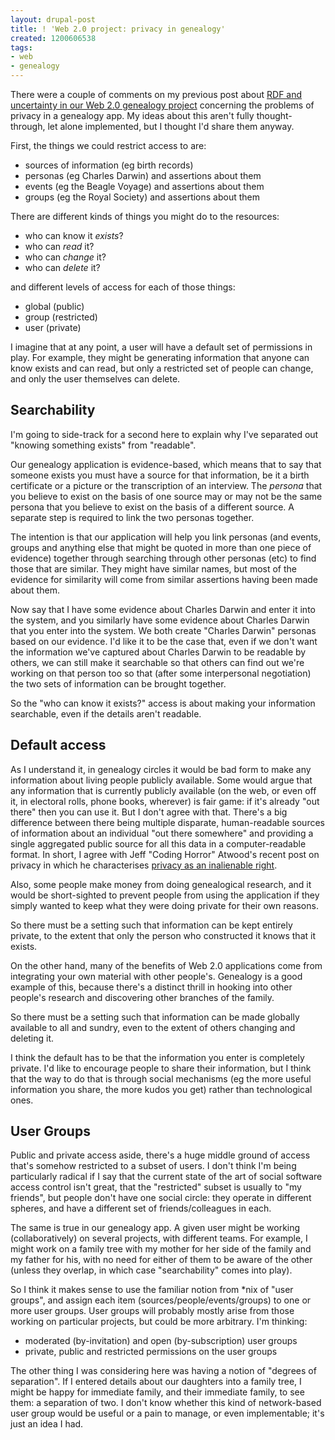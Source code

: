 ```yaml
---
layout: drupal-post
title: ! 'Web 2.0 project: privacy in genealogy'
created: 1200606538
tags:
- web
- genealogy
---
```

There were a couple of comments on my previous post about [RDF and uncertainty in our Web 2.0 genealogy project][1] concerning the problems of privacy in a genealogy app. My ideas about this aren't fully thought-through, let alone implemented, but I thought I'd share them anyway.

[1]: http://www.jenitennison.com/blog/node/67 "Jeni's Musings: Web 2.0 project: RDF and uncertainty"

First, the things we could restrict access to are:

  * sources of information (eg birth records)
  * personas (eg Charles Darwin) and assertions about them
  * events (eg the Beagle Voyage) and assertions about them
  * groups (eg the Royal Society) and assertions about them

There are different kinds of things you might do to the resources:

  * who can know it *exists*?
  * who can *read* it?
  * who can *change* it?
  * who can *delete* it?

and different levels of access for each of those things:

  * global (public)
  * group (restricted)
  * user (private)

I imagine that at any point, a user will have a default set of permissions in play. For example, they might be generating information that anyone can know exists and can read, but only a restricted set of people can change, and only the user themselves can delete.

## Searchability ##

I'm going to side-track for a second here to explain why I've separated out "knowing something exists" from "readable".

Our genealogy application is evidence-based, which means that to say that someone exists you must have a source for that information, be it a birth certificate or a picture or the transcription of an interview. The *persona* that you believe to exist on the basis of one source may or may not be the same persona that you believe to exist on the basis of a different source. A separate step is required to link the two personas together.

The intention is that our application will help you link personas (and events, groups and anything else that might be quoted in more than one piece of evidence) together through searching through other personas (etc) to find those that are similar. They might have similar names, but most of the evidence for similarity will come from similar assertions having been made about them.

Now say that I have some evidence about Charles Darwin and enter it into the system, and you similarly have some evidence about Charles Darwin that you enter into the system. We both create "Charles Darwin" personas based on our evidence. I'd like it to be the case that, even if we don't want the information we've captured about Charles Darwin to be readable by others, we can still make it searchable so that others can find out we're working on that person too so that (after some interpersonal negotiation) the two sets of information can be brought together.

So the "who can know it exists?" access is about making your information searchable, even if the details aren't readable.

## Default access ##

As I understand it, in genealogy circles it would be bad form to make any information about living people publicly available. Some would argue that any information that is currently publicly available (on the web, or even off it, in electoral rolls, phone books, wherever) is fair game: if it's already "out there" then you can use it. But I don't agree with that. There's a big difference between there being multiple disparate, human-readable sources of information about an individual "out there somewhere" and providing a single aggregated public source for all this data in a computer-readable format. In short, I agree with Jeff "Coding Horror" Atwood's recent post on privacy in which he characterises [privacy as an inalienable right][2].

[2]: http://www.codinghorror.com/blog/archives/001027.html "Coding Horror: An Inalienable Right to Privacy"

Also, some people make money from doing genealogical research, and it would be short-sighted to prevent people from using the application if they simply wanted to keep what they were doing private for their own reasons.

So there must be a setting such that information can be kept entirely private, to the extent that only the person who constructed it knows that it exists.

On the other hand, many of the benefits of Web 2.0 applications come from integrating your own material with other people's. Genealogy is a good example of this, because there's a distinct thrill in hooking into other people's research and discovering other branches of the family.

So there must be a setting such that information can be made globally available to all and sundry, even to the extent of others changing and deleting it.

I think the default has to be that the information you enter is completely private. I'd like to encourage people to share their information, but I think that the way to do that is through social mechanisms (eg the more useful information you share, the more kudos you get) rather than technological ones.

## User Groups ##

Public and private access aside, there's a huge middle ground of access that's somehow restricted to a subset of users. I don't think I'm being particularly radical if I say that the current state of the art of social software access control isn't great, that the "restricted" subset is usually to "my friends", but people don't have one social circle: they operate in different spheres, and have a different set of friends/colleagues in each.

The same is true in our genealogy app. A given user might be working (collaboratively) on several projects, with different teams. For example, I might work on a family tree with my mother for her side of the family and my father for his, with no need for either of them to be aware of the other (unless they overlap, in which case "searchability" comes into play).

So I think it makes sense to use the familiar notion from *nix of "user groups", and assign each item (sources/people/events/groups) to one or more user groups. User groups will probably mostly arise from those working on particular projects, but could be more arbitrary. I'm thinking:

  * moderated (by-invitation) and open (by-subscription) user groups
  * private, public and restricted permissions on the user groups

The other thing I was considering here was having a notion of "degrees of separation". If I entered details about our daughters into a family tree, I might be happy for immediate family, and their immediate family, to see them: a separation of two. I don't know whether this kind of network-based user group would be useful or a pain to manage, or even implementable; it's just an idea I had.
